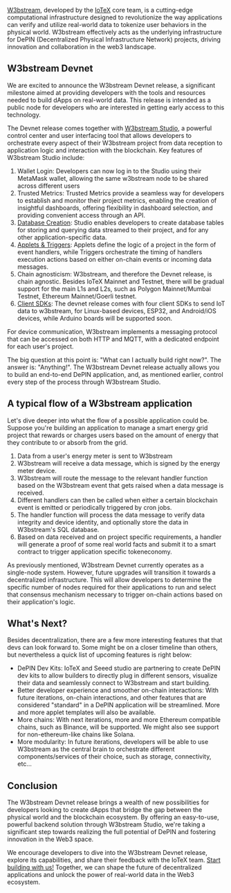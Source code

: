 [W3bstream](https://w3bstream.com/), developed by the [IoTeX](https://iotex.io/) core team, is a cutting-edge computational infrastructure designed to revolutionize the way applications can verify and utilize real-world data to tokenize user behaviors in the physical world. W3bstream effectively acts as the underlying infrastructure for DePIN (Decentralized Physical Infrastructure Network) projects, driving innovation and collaboration in the web3 landscape.

## W3bstream Devnet 

We are excited to announce the W3bstream Devnet release, a significant milestone aimed at providing developers with the tools and resources needed to build dApps on real-world data. This release is intended as a public node for developers who are interested in getting early access to this technology. 

The Devnet release comes together with [W3bstream Studio](https://devnet.w3bstream.com/), a powerful control center and user interfacing tool that allows developers to orchestrate every aspect of their W3bstream project from data reception to application logic and interaction with the blockchain. Key features of W3bstream Studio include:

1. Wallet Login: Developers can now log in to the Studio using their MetaMask wallet, allowing the same w3bstream node to be shared across different users
2. Trusted Metrics: Trusted Metrics provide a seamless way for developers to establish and monitor their project metrics, enabling the creation of insightful dashboards, offering flexibility in dashboard selection, and providing convenient access through an API.
3. [Database Creation](https://docs.w3bstream.com/get-started/video-how-to/create-database-tables): Studio enables developers to create database tables for storing and querying data streamed to their project, and for any other application-specific data.
4. [Applets & Triggers](https://docs.w3bstream.com/get-started/basic-concepts/applets-and-handlers): Applets define the logic of a project in the form of event handlers, while Triggers orchestrate the timing of handlers execution actions based on either on-chain events or incoming data messages. 
5. Chain agnosticism: W3bstream, and therefore the Devnet release, is chain agnostic. Besides IoTeX Mainnet and Testnet, there will be gradual support for the main L1s and L2s, such as Polygon Mainnet/Mumbai Testnet, Ethereum Mainnet/Goerli testnet. 
6. [Client SDKs](https://docs.w3bstream.com/client-device-sdks/introduction): The devnet release comes with four client SDKs to send IoT data to w3bstream, for Linux-based devices, ESP32, and Android/iOS devices, while Arduino boards will be supported soon. 


For device communication, W3bstream implements a messaging protocol that can be accessed on both HTTP and MQTT, with a dedicated endpoint for each user's project.

The big question at this point is: "What can I actually build right now?". The answer is: "Anything!". The W3bstream Devnet release actually allows you to build an end-to-end DePIN application, and, as mentioned earlier, control every step of the process through W3bstream Studio. 

## A typical flow of a W3bstream application

Let's dive deeper into what the flow of a possible application could be. Suppose you're building an application to manage a smart energy grid project that rewards or charges users based on the amount of energy that they contribute to or absorb from the grid. 

1. Data from a user's energy meter is sent to W3bstream
2. W3bstream will receive a data message, which is signed by the energy meter device.
3. W3bstream will route the message to the relevant handler function based on the W3bstream event that gets raised when a data message is received. 
4. Different handlers can then be called when either a certain blockchain event is emitted or periodically triggered by cron jobs.
5. The handler function will process the data message to verify data integrity and device identity, and optionally store the data in W3bstream's SQL database. 
6. Based on data received and on project specific requirements, a handler will generate a proof of some real world facts and submit it to a smart contract to trigger application specific tokeneconomy.

As previously mentioned, W3bstream Devnet currently operates as a single-node system. However, future upgrades will transition it towards a decentralized infrastructure. This will allow developers to determine the specific number of nodes required for their applications to run and select that consensus mechanism necessary to trigger on-chain actions based on their application's logic.

## What's Next?  

Besides decentralization, there are a few more interesting features that that devs can look forward to. Some might be on a closer timeline than others, but nevertheless a quick list of upcoming features is right below: 

- DePIN Dev Kits: IoTeX and Seeed studio are partnering to create DePIN dev kits to allow builders to directly plug in different sensors, visualize their data and seamlessly connect to W3bstream and start building. 
- Better developer experience and smoother on-chain interactions: With future iterations, on-chain interactions, and other features that are considered "standard" in a DePIN application will be streamlined. More and more applet templates will also be available. 
- More chains: With next iterations, more and more Ethereum compatible chains, such as Binance, will be supported. We might also see support for non-ethereum-like chains like Solana. 
- More modularity: In future iterations, developers will be able to use W3bstream as the central brain to orchestrate different components/services of their choice, such as storage, connectivity, etc... 

## Conclusion 

The W3bstream Devnet release brings a wealth of new possibilities for developers looking to create dApps that bridge the gap between the physical world and the blockchain ecosystem. By offering an easy-to-use, powerful backend solution through W3bstream Studio, we're taking a significant step towards realizing the full potential of DePIN and fostering innovation in the Web3 space.

We encourage developers to dive into the W3bstream Devnet release, explore its capabilities, and share their feedback with the IoTeX team. [Start building with us!](https://developers.iotex.io/) Together, we can shape the future of decentralized applications and unlock the power of real-world data in the Web3 ecosystem.
